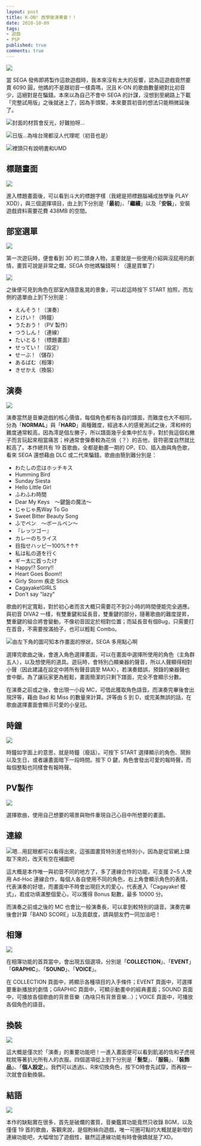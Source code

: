 ```yaml
---
layout: post
title: K-ON! 放學後演奏會！！
date: 2010-10-09
tags:
- 遊戲
- PSP
published: true
comments: true
---
```

![](http://i.minus.com/ieuzb34EdEB3A.jpg)

當 SEGA 發佈即將製作這款遊戲時，我本來沒有太大的反響，認為這遊戲竟然要賣 6090 圓，他媽的不是跟初音一樣貴嗎，況且 K-ON 的歌曲數量絕對比初音少，這絕對是在騙錢。本來以為自己不會中 SEGA 的計謀，沒想到至網路上下載「完整試用版」之後就迷上了，因為手頭緊，本來要買初音的想法只能稍微延後了。

<!--more-->

![封面的材質會反光，好難拍呀...](http://i.minus.com/i8isgQdPGIBs6.jpg)

![日版...為啥台灣都沒人代理呢（初音也是）](http://i.minus.com/ieEFfkMlQzCVI.jpg)

![裡頭只有說明書和UMD](http://i.minus.com/icZzrnMOQHh0p.jpg)

## 標題畫面

![](http://i.minus.com/ibcQYgl0yoYMA7.jpg)

進入標題畫面後，可以看到斗大的標題字樣（我總是把標題腦補成放學後 PLAY XDD），與三個選擇項目，由上到下分別是「**最初**」、「**繼續**」以及「**安裝**」，安裝遊戲資料需要花費 438MB 的空間。

## 部室選單

![](http://i.minus.com/izIqW6J7cpcux.jpg)

第一次遊玩時，便會看到 3D 的二頭身人物，主要就是一些使用介紹與沒屁用的劇情，畫質可說是非常之爛，SEGA 你他媽騙錢啊！（還是買單了）

![](http://i.minus.com/iVVT0zuYohxMf.jpg)

之後便可見到角色在部室內隨意亂晃的景象，可以趁這時按下 START 拍照，而左側的選單由上到下分別是：

- えんそう！（演奏）
- とけい！（時鐘）
- うたおう！（PV 製作）
- つうしん！（連線）
- たいとる！（標題畫面）
- せってい！（設定）
- せーぶ！（儲存）
- あるばむ（相簿）
- きせかえ（換裝）

## 演奏

![](http://i.minus.com/iDAg5nbQ54MDt.jpg)

演奏當然是音樂遊戲的核心價值，每個角色都有各自的譜面，而難度也大不相同，分為「**NORMAL**」與「**HARD**」兩種難度，經過本人的感覺測試之後，澪和梓的難度通常較高，因為澪是個左撇子，所以譜面幾乎全集中於左手，對於我這個右撇子而言玩起來相當痛苦；梓通常會彈奏較為花俏（？）的吉他，音符密度自然就比較高了。本作總共有 19 首歌曲，全都是動畫一期的 OP、ED、插入曲與角色歌，看來 SEGA 還想藉由 DLC 或二代來騙錢。歌曲由簡到難分別是：

- わたしの恋はホッチキス
- Humming Bird
- Sunday Siesta
- Hello Little Girl
- ふわふわ時間
- Dear My Keys　～鍵盤の魔法～
- じゃじゃ馬Way To Go
- Sweet Bitter Beauty Song
- ふでペン　～ボールペン～
- 『レッツゴー』
- カレーのちライス
- 目指せハッピー100%↑↑↑
- 私は私の道を行く
- ギー太に首ったけ
- Happy!? Sorry!!
- Heart Goes Boom!!
- Girly Storm 疾走 Stick
- Cagayake!GIRLS
- Don't say "lazy"

歌曲的判定寬鬆，對於初心者而言大概只需要花不到2小時的時間便能完全適應。與初音 DIVA2 一樣，有雙重鍵和延長音，雙重鍵的部分，隨著歌曲的難度提昇，雙重鍵的組合將會變動，不像初音固定於相對位置；而延長音有個Bug，只需要打在首音，不需要按滿拍子，也可以輕鬆 Combo。

![由左下角的圖可知本作畫面的慘狀，SEGA 多用點心啊](http://i.minus.com/iVyqqYZ5aAFpt.jpg)

選擇完歌曲之後，會進入角色選擇畫面，可以在畫面中選擇所使用的角色（主角群五人），以及想使用的道具。遊玩時，會特別凸顯樂器的聲音，所以人聲顯得相對小聲（因此建議在設定中將所有聲音調至 MAX），若演奏錯誤，預錄的樂器聲也會中斷。為了讓玩家更為輕鬆，畫面簡潔的只剩下譜面，完全不會顯示分數。

在演奏之前或之後，會出現一小段 MC，可借此獲取角色語音。而演奏完畢後會出現評等，藉由 Bad 和 Miss 的數量來計算。評等由 S 到 D，或完美無誤的話，在歌曲選擇畫面會顯示可愛的小皇冠。

## 時鐘

![](http://i.minus.com/ibyYOglS3Ov08j.jpg)

時鐘如字面上的意思，就是時鐘（廢話）。可按下 START 選擇顯示的角色、鬧鈴以及生日，或者讓畫面暗下一段時間。按下 O 鍵，角色會發出可愛的報時聲，而每個整點也同樣會有報時聲。

## PV製作

![](http://i.minus.com/iRmD59EDYFNtm.jpg)

選擇歌曲，使用自己想要的場景與物件重現自己心目中所想要的畫面。

## 連線

![嗯...用屁眼都可以看得出來，這張圖畫質特別差也特別小，因為是從官網上擷取下來的，改天有空在補圖吧](http://i.minus.com/irmFxMEvWz52G.jpg)

這大概是本作唯一與初音不同的地方了，多了連線合作的功能，可支援 2~5 人使用 Ad-Hoc 連線合作，每個人各自使用不同的角色，右上角會顯示角色的表情，代表演奏的好壞，而畫面中不時會出現巨大的愛心，代表進入「Cagayake! 模式」，若成功填滿整個愛心，可以獲得 Bonus 點數，最多 10000 分。

而演奏之前或之後的 MC 也會比一般演奏長，可以拿到較特別的語音。演奏完畢後會計算「BAND SCORE」以及貢獻度，請與朋友們一同加油吧！

## 相簿

![](http://i.minus.com/i0HA4gseu1Cxw.jpg)

在相簿功能的首頁當中，會出現五個選項，分別是「**COLLECTION**」、「**EVENT**」「**GRAPHIC**」、「**SOUND**」、「**VOICE**」。

在 COLLECTION 頁面中，將顯示各種項目的入手條件；EVENT 頁面中，可選擇要重新播放的劇情；GRAPHIC 頁面中，可顯示動畫中的經典畫面；SOUND 頁面中，可播放各個歌曲的背景音樂（為啥只有背景音樂...）；VOICE 頁面中，可播放各個角色的語音。

## 換裝

![](http://i.minus.com/ib2tdyX4LHtdKH.jpg)

這大概是僅次於「演奏」的重要功能吧！一進入畫面便可以看到飢渴的佐和子虎視眈眈等著扒光所有人的衣服。四個選項從上到下分別是「**髮型**」、「**服裝**」、「**裝飾品**」、「**個人設定**」。我們可以透過L、R來切換角色，按下O時會先試穿，而再按一次就會自動換裝。

## 結語

![](http://i.minus.com/ibjdMSGJTIv3oV.jpg)

本作的缺點實在很多，首先是破爛的畫質，音樂鑑賞功能竟然只收錄 BGM，以及僅僅 19 首的歌曲，客觀來說，是個粉絲向遊戲，唯一可圈可點的大概就是新增的連線功能吧，大幅增加了遊戲性，雖然這連線功能有時會傲嬌就是了XD。

